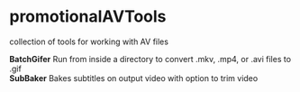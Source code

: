 # promotionalAVTools
collection of tools for working with AV files

<b>BatchGifer</b> Run from inside a directory to convert .mkv, .mp4, or .avi files to .gif <br>
<b>SubBaker</b> Bakes subtitles on output video with option to trim video  <br>
